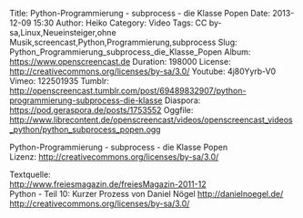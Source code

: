 Title: Python-Programmierung - subprocess - die Klasse Popen
Date: 2013-12-09 15:30
Author: Heiko
Category: Video
Tags: CC by-sa,Linux,Neueinsteiger,ohne Musik,screencast,Python,Programmierung,subprocess
Slug: Python_Programmierung_subprocess_die_Klasse_Popen
Album: https://www.openscreencast.de
Duration: 198000
License: http://creativecommons.org/licenses/by-sa/3.0/
Youtube: 4j80Yyrb-V0
Vimeo: 122501935
Tumblr: http://openscreencast.tumblr.com/post/69489832907/python-programmierung-subprocess-die-klasse
Diaspora: https://pod.geraspora.de/posts/1753552
Oggfile: http://www.librecontent.de/openscreencast/videos/openscreencast_videos_python/python_subprocess_popen.ogg

Python-Programmierung - subprocess - die Klasse Popen  
Lizenz: <http://creativecommons.org/licenses/by-sa/3.0/>  
  
Textquelle:  
<http://www.freiesmagazin.de/freiesMagazin-2011-12>  
Python - Teil 10: Kurzer Prozess von Daniel Nögel <http://danielnoegel.de/>  
<http://creativecommons.org/licenses/by-sa/3.0/>

